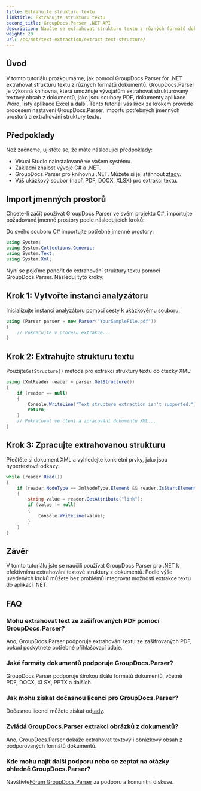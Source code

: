 ```yaml
---
title: Extrahujte strukturu textu
linktitle: Extrahujte strukturu textu
second_title: GroupDocs.Parser .NET API
description: Naučte se extrahovat strukturu textu z různých formátů dokumentů pomocí GroupDocs.Parser for .NET. Výukový program krok za krokem s příklady kódu.
weight: 20
url: /cs/net/text-extraction/extract-text-structure/
---
```

## Úvod
V tomto tutoriálu prozkoumáme, jak pomocí GroupDocs.Parser for .NET extrahovat strukturu textu z různých formátů dokumentů. GroupDocs.Parser je výkonná knihovna, která umožňuje vývojářům extrahovat strukturovaný textový obsah z dokumentů, jako jsou soubory PDF, dokumenty aplikace Word, listy aplikace Excel a další. Tento tutoriál vás krok za krokem provede procesem nastavení GroupDocs.Parser, importu potřebných jmenných prostorů a extrahování struktury textu.
## Předpoklady
Než začneme, ujistěte se, že máte následující předpoklady:
- Visual Studio nainstalované ve vašem systému.
- Základní znalost vývoje C# a .NET.
-  GroupDocs.Parser pro knihovnu .NET. Můžete si jej stáhnout z[tady](https://releases.groupdocs.com/parser/net/).
- Váš ukázkový soubor (např. PDF, DOCX, XLSX) pro extrakci textu.
## Import jmenných prostorů
Chcete-li začít používat GroupDocs.Parser ve svém projektu C#, importujte požadované jmenné prostory podle následujících kroků:

Do svého souboru C# importujte potřebné jmenné prostory:
```csharp
using System;
using System.Collections.Generic;
using System.Text;
using System.Xml;
```
Nyní se pojďme ponořit do extrahování struktury textu pomocí GroupDocs.Parser. Následuj tyto kroky:
## Krok 1: Vytvořte instanci analyzátoru
Inicializujte instanci analyzátoru pomocí cesty k ukázkovému souboru:
```csharp
using (Parser parser = new Parser("YourSampleFile.pdf"))
{
    // Pokračujte v procesu extrakce...
}
```
## Krok 2: Extrahujte strukturu textu
 Použijte`GetStructure()` metoda pro extrakci struktury textu do čtečky XML:
```csharp
using (XmlReader reader = parser.GetStructure())
{
    if (reader == null)
    {
        Console.WriteLine("Text structure extraction isn't supported.");
        return;
    }
    // Pokračovat ve čtení a zpracování dokumentu XML...
}
```
## Krok 3: Zpracujte extrahovanou strukturu
Přečtěte si dokument XML a vyhledejte konkrétní prvky, jako jsou hypertextové odkazy:
```csharp
while (reader.Read())
{
    if (reader.NodeType == XmlNodeType.Element && reader.IsStartElement() && reader.Name.ToLowerInvariant() == "hyperlink")
    {
        string value = reader.GetAttribute("link");
        if (value != null)
        {
            Console.WriteLine(value);
        }
    }
}
```
## Závěr
V tomto tutoriálu jste se naučili používat GroupDocs.Parser pro .NET k efektivnímu extrahování textové struktury z dokumentů. Podle výše uvedených kroků můžete bez problémů integrovat možnosti extrakce textu do aplikací .NET.

## FAQ
### Mohu extrahovat text ze zašifrovaných PDF pomocí GroupDocs.Parser?
Ano, GroupDocs.Parser podporuje extrahování textu ze zašifrovaných PDF, pokud poskytnete potřebné přihlašovací údaje.
### Jaké formáty dokumentů podporuje GroupDocs.Parser?
GroupDocs.Parser podporuje širokou škálu formátů dokumentů, včetně PDF, DOCX, XLSX, PPTX a dalších.
### Jak mohu získat dočasnou licenci pro GroupDocs.Parser?
 Dočasnou licenci můžete získat od[tady](https://purchase.groupdocs.com/temporary-license/).
### Zvládá GroupDocs.Parser extrakci obrázků z dokumentů?
Ano, GroupDocs.Parser dokáže extrahovat textový i obrázkový obsah z podporovaných formátů dokumentů.
### Kde mohu najít další podporu nebo se zeptat na otázky ohledně GroupDocs.Parser?
 Navštivte[Fórum GroupDocs.Parser](https://forum.groupdocs.com/c/parser/17) za podporu a komunitní diskuse.